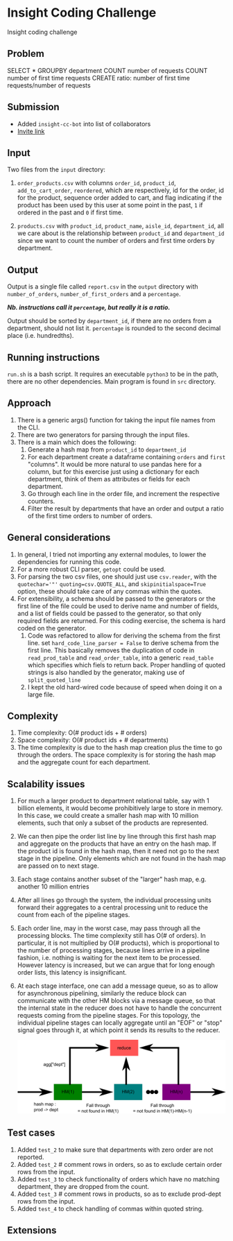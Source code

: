 # Insight Coding Challenge

Insight coding challenge

## Problem

SELECT * GROUPBY department COUNT number of requests COUNT number of first time
requests CREATE ratio: number of first time requests/number of requests

## Submission

* Added `insight-cc-bot` into list of collaborators
* [Invite link](https://github.com/frankieliu/insight/invitations)

## Input

Two files from the `input` directory:

1. `order_products.csv` with columns `order_id`, `product_id`,
    `add_to_cart_order`, `reordered`, which are respectively, id for
    the order, id for the product, sequence order added to cart, and
    flag indicating if the product has been used by this user at some
    point in the past, `1` if ordered in the past and `0` if first
    time.

1. `products.csv` with `product_id`, `product_name`, `aisle_id`,
   `department_id`, all we care about is the relationship between
   `product_id` and `department_id` since we want to count the
   number of orders and first time orders by department.

## Output

Output is a single file called `report.csv` in the `output` directory
with `number_of_orders`, `number_of_first_orders` and a `percentage`.

***Nb. instructions call it `percentage`, but really it is a ratio.***

Output should be sorted by `department_id`, if there are no orders
from a department, should not list it.  `percentage` is rounded to
the second decimal place (i.e. hundredths).

## Running instructions

`run.sh` is a bash script.  It requires an executable `python3` to be
in the path, there are no other dependencies.  Main program is found
in `src` directory.

## Approach

1. There is a generic args() function for taking the input file names
   from the CLI.
1. There are two generators for parsing through the input files.
1. There is a main which does the following:
   1. Generate a hash map from `product_id` to `department_id`
   1. For each department create a dataframe containing `orders` and
      `first` "columns".  It would be more natural to use pandas here
      for a column, but for this exercise just using a dictionary for
      each department, think of them as attributes or fields for each
      department.
   1. Go through each line in the order file, and increment the respective
      counters.
   1. Filter the result by departments that have an order and output a
      ratio of the first time orders to number of orders.

## General considerations
1. In general, I tried not importing any external modules, to lower
   the dependencies for running this code.
1. For a more robust CLI parser, `getopt` could be used.
1. For parsing the two csv files, one should just use `csv.reader`, with the
   `quotechar='"'` `quoting=csv.QUOTE_ALL`, and
   `skipinitialspace=True` option, these should take care of any
    commas within the quotes.
1. For extensibility, a schema should be passed to the generators or
   the first line of the file could be used to derive name and number of fields,
   and a list of fields could be passed to the generator, so that only required
   fields are returned.  For this coding exercise, the schema is hard coded on
   the generator.
   1. Code was refactored to allow for deriving the schema from the
      first line.  set `hard_code_line_parser = False` to derive
      schema from the first line.  This basically removes the
      duplication of code in `read_prod_table` and `read_order_table`,
      into a generic `read_table` which specifies which fiels to
      return back.  Proper handling of quoted strings is also handled
      by the generator, making use of `split_quoted_line`
   1. I kept the old hard-wired code because of speed when doing it on a
      large file.

## Complexity
1. Time complexity: O(# product ids + # orders)
1. Space complexity: O(# product ids + # departments)
1. The time complexity is due to the hash
   map creation plus the time to go through the orders.  The space
   complexity is for storing the hash map and the aggregate count for
   each department.

## Scalability issues
1. For much a larger product to department relational table, say with
   1 billion elements, it would become prohibitively large to store in
   memory.  In this case, we could create a smaller hash map with 10
   million elements, such that only a subset of the products are
   represented.

1. We can then pipe the order list line by line through this first
   hash map and aggregate on the products that have an entry on the
   hash map.  If the product id is found in the hash map, then it need
   not go to the next stage in the pipeline.  Only elements which are
   not found in the hash map are passed on to next stage.

1. Each stage contains another subset of the "larger" hash map, e.g.
   another 10 million entries

1. After all lines go through the system, the individual processing
   units forward their aggregates to a central processing unit to
   reduce the count from each of the pipeline stages.

1. Each order line, may in the worst case, may pass through all the
   processing blocks.  The time complexity still has O(# of orders).
   In particular, it is not multiplied by O(# products), which is
   proportional to the number of processing stages, because lines
   arrive in a pipeline fashion, i.e. nothing is waiting for the next
   item to be processed.  However latency is increased, but we can
   argue that for long enough order lists, this latency is
   insignificant.

1. At each stage interface, one can add a message queue, so as to
   allow for asynchronous pipelining, similarly the reduce block can
   communicate with the other HM blocks via a message queue, so that
   the internal state in the reducer does not have to handle the
   concurrent requests coming from the pipeline stages.  For this
   topology, the individual pipeline stages can locally aggregate
   until an "EOF" or "stop" signal goes through it, at which point it
   sends its results to the reducer.

   <img src="pipeline.png" width="900">

## Test cases
1. Added `test_2` to make sure that departments with zero order are not
   reported.
1. Added `test_2` # comment rows in orders, so as to exclude certain
   order rows from the input.
1. Added `test_3` to check functionality of orders which have no matching
   department, they are dropped from the count.
1. Added `test_3` # comment rows in products, so as to exclude prod-dept rows
   from the input.
1. Added `test_4` to check handling of commas within quoted string.

## Extensions

